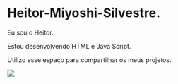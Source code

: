 # Heitor-Miyoshi-Silvestre.

Eu sou o Heitor.

Estou desenvolvendo HTML e Java Script.

Utilizo esse espaço para compartilhar os meus projetos.

![](https://media1.tenor.com/m/DfQaBZTaR-QAAAAC/dokkan-battle-top.gif)

